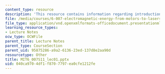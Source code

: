 ```yaml
---
content_type: resource
description: 'This resource contains information regarding introduction: iPhone components.'
file: /media/courses/6-007-electromagnetic-energy-from-motors-to-lasers-spring-2011/040ca9704df1f8707797ea0cfe1212fe_MIT6_007S11_lec01.pptx
file_type: application/vnd.openxmlformats-officedocument.presentationml.presentation
learning_resource_types:
- Lecture Notes
ocw_type: OCWFile
parent_title: Lecture Notes
parent_type: CourseSection
parent_uid: 95875286-a9a2-6136-23ed-137d8e2aa90d
resourcetype: Other
title: MIT6_007S11_lec01.pptx
uid: 040ca970-4df1-f870-7797-ea0cfe1212fe
---
```


